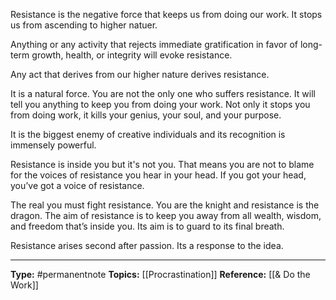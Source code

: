 Resistance is the negative force that keeps us from doing our work. It stops us from ascending to higher natuer. 

Anything or any activity that rejects immediate gratification in favor of long-term growth, health, or integrity will evoke resistance.

Any act that derives from our higher nature derives resistance. 

It is a natural force. You are not the only one who suffers resistance. It will tell you anything to keep you from doing your work. Not only it stops you from doing work, it kills your genius, your soul, and your purpose.


It is the biggest enemy of creative individuals and its recognition is immensely powerful.

Resistance is inside you but it's not you. That means you are not to blame for the voices of resistance you hear in your head. If you got your head, you’ve got a voice of resistance.

The real you must fight resistance. You are the knight and resistance is the dragon. The aim of resistance is to keep you away from all wealth, wisdom, and freedom that’s inside you. Its aim is to guard to its final breath.

Resistance arises second after passion. Its a response to the idea.


----
**Type:** #permanentnote 
**Topics:** [[Procrastination]]
**Reference:** [[& Do the Work]]



